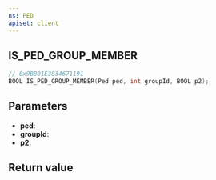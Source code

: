 ```yaml
---
ns: PED
apiset: client
---
```

## IS_PED_GROUP_MEMBER

```c
// 0x9BB01E3834671191
BOOL IS_PED_GROUP_MEMBER(Ped ped, int groupId, BOOL p2);
```


## Parameters
* **ped**:
* **groupId**:
* **p2**:

## Return value